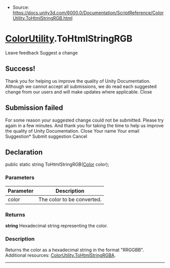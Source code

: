 * Source: https://docs.unity3d.com/6000.0/Documentation/ScriptReference/ColorUtility.ToHtmlStringRGB.html

#  [ColorUtility](https://docs.unity3d.com/6000.0/Documentation/ScriptReference/ColorUtility.html).ToHtmlStringRGB
Leave feedback
Suggest a change
## Success!
Thank you for helping us improve the quality of Unity Documentation. Although we cannot accept all submissions, we do read each suggested change from our users and will make updates where applicable.
Close
## Submission failed
For some reason your suggested change could not be submitted. Please <a>try again</a> in a few minutes. And thank you for taking the time to help us improve the quality of Unity Documentation.
Close
Your name Your email Suggestion* Submit suggestion
Cancel
## Declaration
public static string ToHtmlStringRGB([Color](https://docs.unity3d.com/6000.0/Documentation/ScriptReference/Color.html) color); 
### Parameters
Parameter | Description  
---|---  
color | The color to be converted.  
### Returns
**string** Hexadecimal string representing the color. 
### Description
Returns the color as a hexadecimal string in the format "RRGGBB".
Additional resources: [ColorUtility.ToHtmlStringRGBA](https://docs.unity3d.com/6000.0/Documentation/ScriptReference/ColorUtility.ToHtmlStringRGBA.html).
* * *
